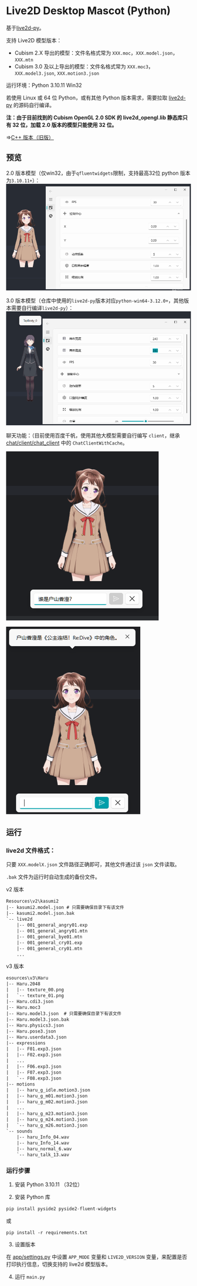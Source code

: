 # Live2D Desktop Mascot (Python)

基于[live2d-py](https://github.com/Arkueid/live2d-py)。

支持 Live2D 模型版本：
* Cubism 2.X 导出的模型：文件名格式常为 `XXX.moc`，`XXX.model.json`，`XXX.mtn`
* Cubism 3.0 及以上导出的模型：文件名格式常为 `XXX.moc3`，`XXX.model3.json`, `XXX.motion3.json` 


运行环境：Python 3.10.11 Win32

若使用 Linux 或 64 位 Python，或有其他 Python 版本需求，需要拉取 [live2d-py](https://github.com/Arkueid/live2d-py) 的源码自行编译。

**注：由于目前找到的 Cubism OpenGL 2.0 SDK 的 live2d_opengl.lib 静态库只有 32 位，加载 2.0 版本的模型只能使用 32 位。**

=>[C++ 版本（旧版）](https://github.com/Arkueid/Live2DMascot/tree/master)

## 预览

2.0 版本模型（仅win32，由于`qfluentwidgets`限制，支持最高32位 python 版本为`3.10.11+`）：
![v2](./images/v2.png)

3.0 版本模型（仓库中使用的`live2d-py`版本对应`python-win64-3.12.0+`，其他版本需要自行编译`live2d-py`）：
![v3](./images/v3.png)

聊天功能：（目前使用百度千帆，使用其他大模型需要自行编写 `client`，继承 [chat/client/chat_client](old/chat/client/chat_client.py) 中的 `ChatClientWithCache`。

![chat-send](./images/chat-send.png)

![chat-res](./images/chat-res.png)

## 运行
### live2d 文件格式：

只要 `XXX.modelX.json` 文件路径正确即可，其他文件通过该 `json` 文件读取。

`.bak` 文件为运行时自动生成的备份文件。

v2 版本

```shell
Resources\v2\kasumi2
|-- kasumi2.model.json # 只需要确保目录下有该文件
|-- kasumi2.model.json.bak
`-- live2d
    |-- 001_general_angry01.exp
    |-- 001_general_angry01.mtn
    |-- 001_general_bye01.mtn
    |-- 001_general_cry01.exp
    |-- 001_general_cry01.mtn
    ...
```

v3 版本

```shell
esources\v3\Haru
|-- Haru.2048
|   |-- texture_00.png
|   `-- texture_01.png
|-- Haru.cdi3.json
|-- Haru.moc3
|-- Haru.model3.json  # 只需要确保目录下有该文件
|-- Haru.model3.json.bak
|-- Haru.physics3.json
|-- Haru.pose3.json
|-- Haru.userdata3.json
|-- expressions
|   |-- F01.exp3.json
|   |-- F02.exp3.json
|   ...
|   |-- F06.exp3.json
|   |-- F07.exp3.json
|   `-- F08.exp3.json
|-- motions
|   |-- haru_g_idle.motion3.json
|   |-- haru_g_m01.motion3.json
|   |-- haru_g_m02.motion3.json
|   ...
|   |-- haru_g_m23.motion3.json
|   |-- haru_g_m24.motion3.json
|   `-- haru_g_m26.motion3.json
`-- sounds
    |-- haru_Info_04.wav
    |-- haru_Info_14.wav
    |-- haru_normal_6.wav
    `-- haru_talk_13.wav
```

### 运行步骤
1. 安装 Python 3.10.11 （32位）

2. 安装 Python 库

```python
pip install pyside2 pyside2-fluent-widgets
```

或

```shell
pip install -r requirements.txt
```

3. 设置版本

在 [app/settings.py](old/app/settings.py) 中设置 `APP_MODE` 变量和 `LIVE2D_VERSION` 变量，来配置是否打印执行信息，切换支持的 live2d 模型版本。

4. 运行 `main.py`

